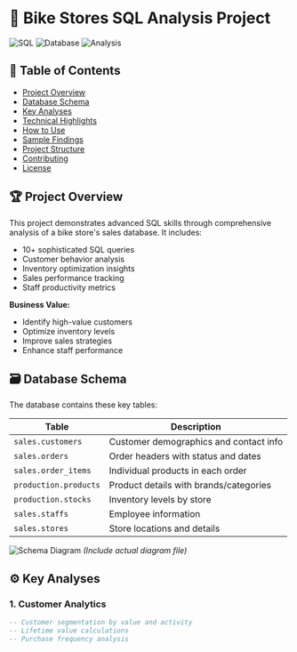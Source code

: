 # 🚴 Bike Stores SQL Analysis Project

![SQL](https://img.shields.io/badge/SQL-Advanced-blue) 
![Database](https://img.shields.io/badge/Database-SQL_Server-orange)
![Analysis](https://img.shields.io/badge/Analytics-Business_Intelligence-green)

## 📑 Table of Contents
- [Project Overview](#-project-overview)
- [Database Schema](#-database-schema)
- [Key Analyses](#%EF%B8%8F-key-analyses)
- [Technical Highlights](#-technical-highlights)
- [How to Use](#-how-to-use)
- [Sample Findings](#-sample-findings)
- [Project Structure](#-project-structure)
- [Contributing](#-contributing)
- [License](#-license)

## 🏆 Project Overview

This project demonstrates advanced SQL skills through comprehensive analysis of a bike store's sales database. It includes:

- 10+ sophisticated SQL queries
- Customer behavior analysis
- Inventory optimization insights
- Sales performance tracking
- Staff productivity metrics

**Business Value:**
- Identify high-value customers
- Optimize inventory levels
- Improve sales strategies
- Enhance staff performance

## 🗃️ Database Schema

The database contains these key tables:

| Table | Description |
|-------|-------------|
| `sales.customers` | Customer demographics and contact info |
| `sales.orders` | Order headers with status and dates |
| `sales.order_items` | Individual products in each order |
| `production.products` | Product details with brands/categories |
| `production.stocks` | Inventory levels by store |
| `sales.staffs` | Employee information |
| `sales.stores` | Store locations and details |

![Schema Diagram](database_schema.png) *(Include actual diagram file)*

## ⚙️ Key Analyses

### 1. Customer Analytics
```sql
-- Customer segmentation by value and activity
-- Lifetime value calculations
-- Purchase frequency analysis

